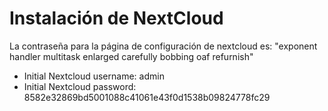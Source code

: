 # Instalación de NextCloud
La contraseña para la página de configuración de nextcloud es:
"exponent handler multitask enlarged carefully bobbing oaf refurnish"

- Initial Nextcloud username: admin
- Initial Nextcloud password: 8582e32869bd5001088c41061e43f0d1538b09824778fc29